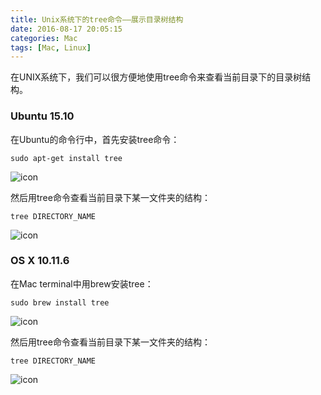 ```yaml
---
title: Unix系统下的tree命令——展示目录树结构
date: 2016-08-17 20:05:15
categories: Mac
tags: [Mac, Linux]
---
```


在UNIX系统下，我们可以很方便地使用tree命令来查看当前目录下的目录树结构。

### Ubuntu 15.10

在Ubuntu的命令行中，首先安装tree命令：
<!-- more -->
```
sudo apt-get install tree
```
![icon](http://obw22u9v2.bkt.clouddn.com/linux1.png)

然后用tree命令查看当前目录下某一文件夹的结构：
```
tree DIRECTORY_NAME
```
![icon](http://obw22u9v2.bkt.clouddn.com/linux2.png)

### OS X 10.11.6

在Mac terminal中用brew安装tree：
```
sudo brew install tree
```
![icon](http://obw22u9v2.bkt.clouddn.com/mac1.png)

然后用tree命令查看当前目录下某一文件夹的结构：
```
tree DIRECTORY_NAME
```
![icon](http://obw22u9v2.bkt.clouddn.com/mac2.png)
